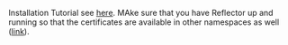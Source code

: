 Installation Tutorial see [here](https://technotim.live/posts/kube-traefik-cert-manager-le/).
MAke sure that you have Reflector up and running so that the certificates are available in other namespaces as well ([link](https://technotim.live/posts/k8s-reflector/)).
